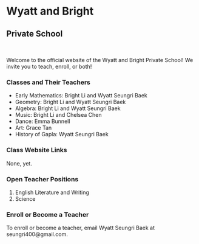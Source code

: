 <h1>Wyatt and Bright</h1>
<h2>Private School</h2>
<br>
<p>Welcome to the official website of the Wyatt and Bright Private School! We invite you to teach, enroll, or both!</p>
<h3>Classes and Their Teachers</h3>
<ul>
  <li>Early Mathematics: Bright Li and Wyatt Seungri Baek</li>
  <li>Geometry: Bright Li and Wyatt Seungri Baek</li>
  <li>Algebra: Bright Li and Wyatt Seungri Baek</li>
  <li>Music: Bright Li and Chelsea Chen</li>
  <li>Dance: Emma Bunnell</li>
  <li>Art: Grace Tan</li>
  <li>History of Gapla: Wyatt Seungri Baek</li>
</ul>
<h3>Class Website Links</h3>
  <p>None, yet.</p>
<h3>Open Teacher Positions</h3>
  <ol>
    <li>English Literature and Writing</li>
    <li>Science</li>
  </ol>
<h3>Enroll or Become a Teacher</h3>
  <p>To enroll or become a teacher, email Wyatt Seungri Baek at seungri400@gmail.com.</p>
